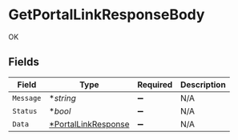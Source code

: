 # GetPortalLinkResponseBody

OK


## Fields

| Field                                          | Type                                           | Required                                       | Description                                    |
| ---------------------------------------------- | ---------------------------------------------- | ---------------------------------------------- | ---------------------------------------------- |
| `Message`                                      | **string*                                      | :heavy_minus_sign:                             | N/A                                            |
| `Status`                                       | **bool*                                        | :heavy_minus_sign:                             | N/A                                            |
| `Data`                                         | [*PortalLinkResponse](./portallinkresponse.md) | :heavy_minus_sign:                             | N/A                                            |
